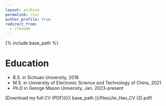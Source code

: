 ```yaml
---
layout: archive
permalink: /cv/
author_profile: true
redirect_from:
  - /resume
---
```


{% include base_path %}

Education
======
* B.S. in Sichuan University, 2018
* M.S. in University of Electronic Science and Technology of China, 2021
* Ph.D in George Mason University, Jan. 2023-present

[Download my full CV (PDF)]({{ base_path }}/files/Jie_Hao_CV (2).pdf)
